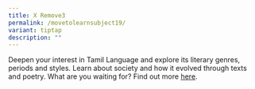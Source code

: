 ```yaml
---
title: X Remove3
permalink: /movetolearnsubject19/
variant: tiptap
description: ""
---
```

<p>Deepen your interest in Tamil Language and explore its literary genres, periods and styles. Learn about society and how it evolved through texts and poetry. What are you waiting for? Find out more <a href="https://www.seab.gov.sg/docs/default-source/national-examinations/syllabus/alevel/2022syllabus/9577_y22_sy.pdf" rel="noopener noreferrer nofollow" target="_blank">here</a>.</p>